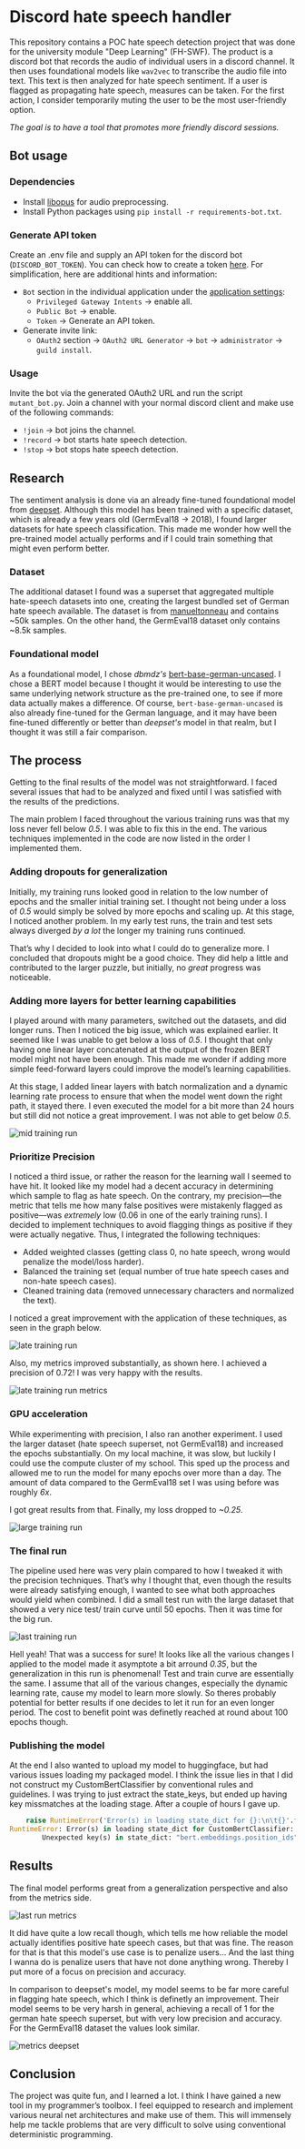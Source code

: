 # Discord hate speech handler

This repository contains a POC hate speech detection project that was done for the university module "Deep Learning" (FH-SWF). The product is a discord bot that records the audio of individual users in a discord channel. It then uses foundational models like `wav2vec` to transcribe the audio file into text. This text is then analyzed for hate speech sentiment. If a user is flagged as propagating hate speech, measures can be taken. For the first action, I consider temporarily muting the user to be the most user-friendly option.

_The goal is to have a tool that promotes more friendly discord sessions._

## Bot usage

### Dependencies

- Install [libopus](https://github.com/xiph/opus) for audio preprocessing.
- Install Python packages using `pip install -r requirements-bot.txt`.

### Generate API token

Create an .env file and supply an API token for the discord bot (`DISCORD_BOT_TOKEN`). You can check how to create a token [here](https://discordpy.readthedocs.io/en/stable/discord.html). For simplification, here are additional hints and information:

- `Bot` section in the individual application under the [application settings](https://discord.com/developers/applications/):
    - `Privileged Gateway Intents` -> enable all.
    - `Public Bot` -> enable.
    - `Token` -> Generate an API token.
- Generate invite link:
    - `OAuth2` section -> `OAuth2 URL Generator` -> `bot` -> `administrator` -> `guild install`.

### Usage

Invite the bot via the generated OAuth2 URL and run the script `mutant_bot.py`. Join a channel with your normal discord client and make use of the following commands:

- `!join` -> bot joins the channel.
- `!record` -> bot starts hate speech detection.
- `!stop` -> bot stops hate speech detection.

## Research

The sentiment analysis is done via an already fine-tuned foundational model from [deepset](https://huggingface.co/deepset/bert-base-german-cased-hatespeech-GermEval18Coarse). Although this model has been trained with a specific dataset, which is already a few years old (GermEval18 -> 2018), I found larger datasets for hate speech classification. This made me wonder how well the pre-trained model actually performs and if I could train something that might even perform better.

### Dataset

The additional dataset I found was a superset that aggregated multiple hate-speech datasets into one, creating the largest bundled set of German hate speech available. The dataset is from [manueltonneau](https://huggingface.co/datasets/manueltonneau/german-hate-speech-superset) and contains ~50k samples. On the other hand, the GermEval18 dataset only contains ~8.5k samples.

### Foundational model

As a foundational model, I chose _dbmdz's_ [bert-base-german-uncased](https://huggingface.co/dbmdz/bert-base-german-uncased). I chose a BERT model because I thought it would be interesting to use the same underlying network structure as the pre-trained one, to see if more data actually makes a difference. Of course, `bert-base-german-uncased` is also already fine-tuned for the German language, and it may have been fine-tuned differently or better than _deepset's_ model in that realm, but I thought it was still a fair comparison.

## The process

Getting to the final results of the model was not straightforward. I faced several issues that had to be analyzed and fixed until I was satisfied with the results of the predictions.

The main problem I faced throughout the various training runs was that my loss never fell below _0.5_. I was able to fix this in the end. The various techniques implemented in the code are now listed in the order I implemented them.

### Adding dropouts for generalization

Initially, my training runs looked good in relation to the low number of epochs and the smaller initial training set. I thought not being under a loss of _0.5_ would simply be solved by more epochs and scaling up. At this stage, I noticed another problem. In my early test runs, the train and test sets always diverged _by a lot_ the longer my training runs continued.

That’s why I decided to look into what I could do to generalize more. I concluded that dropouts might be a good choice. They did help a little and contributed to the larger puzzle, but initially, no _great_ progress was noticeable.

### Adding more layers for better learning capabilities

I played around with many parameters, switched out the datasets, and did longer runs. Then I noticed the big issue, which was explained earlier. It seemed like I was unable to get below a loss of _0.5_. I thought that only having one linear layer concatenated at the output of the frozen BERT model might not have been enough. This made me wonder if adding more simple feed-forward layers could improve the model’s learning capabilities.

At this stage, I added linear layers with batch normalization and a dynamic learning rate process to ensure that when the model went down the right path, it stayed there. I even executed the model for a bit more than 24 hours but still did not notice a great improvement. I was not able to get below _0.5_.

![mid training run](./doc/img/training_run_img_1.png)

### Prioritize Precision

I noticed a third issue, or rather the reason for the learning wall I seemed to have hit. It looked like my model had a decent accuracy in determining which sample to flag as hate speech. On the contrary, my precision—the metric that tells me how many false positives were mistakenly flagged as positive—was _extremely_ low (0.06 in one of the early training runs). I decided to implement techniques to avoid flagging things as positive if they were actually negative. Thus, I integrated the following techniques:

- Added weighted classes (getting class 0, no hate speech, wrong would penalize the model/loss harder).
- Balanced the training set (equal number of true hate speech cases and non-hate speech cases).
- Cleaned training data (removed unnecessary characters and normalized the text).

I noticed a great improvement with the application of these techniques, as seen in the graph below.

![late training run](./doc/img/training_run_img_2.png)

Also, my metrics improved substantially, as shown here. I achieved a precision of 0.72! I was very happy with the results.

![late training run metrics](./doc/img/training_run_img_2_metrics.png)

### GPU acceleration

While experimenting with precision, I also ran another experiment. I used the larger dataset (hate speech superset, not GermEval18) and increased the epochs substantially. On my local machine, it was slow, but luckily I could use the compute cluster of my school. This sped up the process and allowed me to run the model for many epochs over more than a day. The amount of data compared to the GermEval18 set I was using before was roughly _6x_.

I got great results from that. Finally, my loss dropped to _~0.25_.

![large training run](./doc/img/training_run_img_3.png)

### The final run

The pipeline used here was very plain compared to how I tweaked it with the precision techniques. That’s why I thought that, even though the results were already satisfying enough, I wanted to see what both approaches would yield when combined. I did a small test run with the large dataset that showed a very nice test/ train curve until 50 epochs. Then it was time for the big run.

![last training run](./doc/img/training_run_img_4.png)

Hell yeah! That was a success for sure! It looks like all the various changes I applied to the model made it asymptote a bit arround _0.35_, but the generalization in this run is phenomenal! Test and train curve are essentially the same. I assume that all of the various changes, especially the dynamic learning rate, cause my model to learn more slowly. So theres probably potential for better results if one decides to let it run for an even longer period. The cost to benefit point was definetly reached at round about 100 epochs though.

### Publishing the model

At the end I also wanted to upload my model to huggingface, but had various issues loading my packaged model. I think the issue lies in that I did not construct my CustomBertClassifier by conventional rules and guidelines. I was trying to just extract the state_keys, but ended up having key missmatches at the loading stage. After a couple of hours I gave up.

```python
    raise RuntimeError('Error(s) in loading state_dict for {}:\n\t{}'.format(
RuntimeError: Error(s) in loading state_dict for CustomBertClassifier:
        Unexpected key(s) in state_dict: "bert.embeddings.position_ids".
```

## Results

The final model performs great from a generalization perspective and also from the metrics side.

![last run metrics](./doc/img/training_run_img_4_metrics.png)

It did have quite a low recall though, which tells me how reliable the model actually identifies positive hate speech cases, but that was fine. The reason for that is that this model's use case is to penalize users... And the last thing I wanna do is penalize users that have not done anything wrong. Thereby I put more of a focus on precision and accuracy.

In comparison to deepset's model, my model seems to be far more careful in flagging hate speech, which I think is definetly an improvement. Their model seems to be very harsh in general, achieving a recall of 1 for the german hate speech superset, but with very low precision and accuracy. For the GermEval18 dataset the values look similar.

![metrics deepset](./doc/img/metrics_deepset.png)

## Conclusion

The project was quite fun, and I learned a lot. I think I have gained a new tool in my programmer’s toolbox. I feel equipped to research and implement various neural net architectures and make use of them. This will immensely help me tackle problems that are very difficult to solve using conventional deterministic programming.
